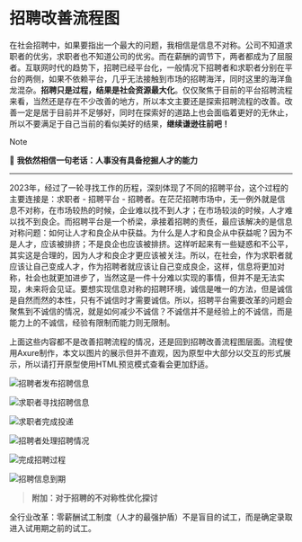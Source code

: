 # 招聘改善流程图
在社会招聘中，如果要指出一个最大的问题，我相信是信息不对称。公司不知道求职者的优劣，求职者也不知道公司的优劣。而在薪酬的调节下，两者都成为了屈服者。互联网时代的趋势下，招聘已经平台化，一般情况下招聘者和求职者分别在平台的两侧，如果不依赖平台，几乎无法接触到市场的招聘海洋，同时这里的海洋鱼龙混杂。**招聘只是过程，结果是社会资源最大化**。仅仅聚焦于目前的平台招聘流程来看，当然还是存在不少改善的地方，所以本文主要还是探索招聘流程的改善。改善一定是居于目前并不足够好，同时在探索好的道路上也会面临着更好的无休止，所以不要满足于自己当前的看似美好的结果，**继续谦逊往前吧！**

> [!NOTE]
> 🔅 **我依然相信一句老话：人事没有具备挖掘人才的能力**

---

2023年，经过了一轮寻找工作的历程，深刻体现了不同的招聘平台，这个过程的主要连接是：求职者 - 招聘平台 - 招聘者。在茫茫招聘市场中，无一例外就是信息不对称，在市场较热的时候，企业难以找不到人才；在市场较淡的时候，人才难以找不到良企。而招聘平台是一个桥梁，承接着招聘的责任，最应该解决的是信息对称问题：如何让人才和良企从中获益。为什么是人才和良企从中获益呢？因为不是人才，应该被排挤；不是良企也应该被排挤。这样听起来有一些疑惑和不公平，其实这是合理的，因为人才和良企才更应该被关注。所以，在社会，作为求职者就应该让自己变成人才，作为招聘者就应该让自己变成良企，这样，信息将更加对称，社会也就更加进步了，当然这是一件十分难以实现的事情，但并不是无法实现，未来将会见证。要想实现信息对称的招聘环境，诚信是唯一的方法，但是诚信是自然而然的本性，只有不诚信时才需要诚信。所以，招聘平台需要改革的问题会聚焦到不诚信的情况，就是如何减少不诚信？不诚信并不是经验上的不诚信，而是能力上的不诚信，经验有限制而能力则无限制。

上面这些内容都不是改善招聘流程的情况，还是回到招聘改善流程图层面。流程使用Axure制作，本文以图片的展示但并不直观，因为原型中大部分以交互的形式展示，所以请打开原型使用HTML预览模式查看会更加舒适。

![招聘者发布招聘信息](https://github.com/PM-Geeker-ORG/Adok/assets/143123392/93ba2224-33f3-44c3-9f4b-1a41a4ed906b)

![求职者寻找招聘信息](https://github.com/PM-Geeker-ORG/Adok/assets/143123392/e6093358-bc86-488a-950e-c73120048671)

![求职者完成投递](https://github.com/PM-Geeker-ORG/Adok/assets/143123392/fb9b6842-cfd9-4f4f-ab55-9ab1996f0925)

![招聘者处理招聘情况](https://github.com/PM-Geeker-ORG/Adok/assets/143123392/6a1c64c9-8bab-460c-bfeb-92c8a5619cd1)

![完成招聘过程](https://github.com/PM-Geeker-ORG/Adok/assets/143123392/d58c7fb9-0b5b-4baf-85d4-6b75cae58d5b)

![招聘信息到期](https://github.com/PM-Geeker-ORG/Adok/assets/143123392/278103cd-a4e3-4b2f-8272-9099d840775e)

> **附加：对于招聘的不对称性优化探讨**

全行业改革：零薪酬试工制度（人才的最强护盾）不是盲目的试工，而是确定录取进入试用期之前的试工。
